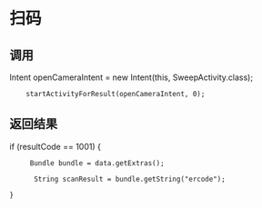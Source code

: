 扫码
=====
调用
-----
>
 Intent openCameraIntent = new Intent(this, SweepActivity.class);
>
        startActivityForResult(openCameraIntent, 0);
>
返回结果
-----
>
if (resultCode == 1001) {
 >
         Bundle bundle = data.getExtras();
 >
          String scanResult = bundle.getString("ercode");
 >
    }
